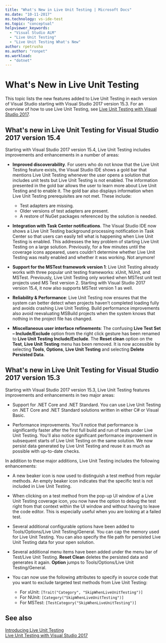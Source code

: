 ```yaml
---
title: "What's New in Live Unit Testing | Microsoft Docs"
ms.date: "10-11-2017"
ms.technology: vs-ide-test
ms.topic: "conceptual"
helpviewer_keywords: 
  - "Visual Studio ALM"
  - "Live Unit Testing"
  - "Live Unit Testing What's New"
author: rpetrusha
ms.author: "ronpet"
ms.workload: 
  - "dotnet"
---
```

# What's New in Live Unit Testing

This topic lists the new features added to Live Unit Testing in each version of Visual Studio starting with Visual Studio 2017 version 15.3. For an overview of how to use Live Unit Testing, see [Live Unit Testing with Visual Studio 2017](live-unit-testing.md).

## What's new in Live Unit Testing for Visual Studio 2017 version 15.4

Starting with Visual Studio 2017 version 15.4, Live Unit Testing includes improvements and enhancements in a number of areas:

- **Improved discoverability**. For users who do not know that the Live Unit Testing feature exists, the Visual Studio IDE shows a gold bar that mentions Live Unit Testing whenever the user opens a solution that includes unit tests but Live Unit Testing is not enabled. The information presented in the gold bar allows the user to learn more about Live Unit Testing and to enable it. The gold bar also displays information when Live Unit Testing prerequisites are not met. These include:

   - Test adapters are missing.
   - Older versions of test adapters are present.
   - A restore of NuGet packages referenced by the solution is needed. 

- **Integration with Task Center notifications**. The Visual Studio IDE now shows a Live Unit Testing background processing notification in Task Center so that users can easily tell what is happening when Live Unit Testing is enabled. This addresses the key problem of starting Live Unit Testing on a large solution. Previously, for a few minutes until the coverage icons appeared, users couldn’t determine whether Live Unit Testing was really enabled and whether it was working. Not anymore!

- **Support for the MSTest framework version 1**: Live Unit Testing already works with three popular unit testing frameworks: xUnit, NUnit, and MSTest. Previously, Live Unit Testing only worked when MSTest unit test projects used MS Test version 2. Starting with Visual Studio 2017 version 15.4, it now also supports MSTest version 1 as well. 

- **Reliability & Performance**: Live Unit Testing now ensures that the system can better detect when projects haven’t completed loading fully and avoids crashing Live Unit Testing. Build performance improvements also avoid reevaluating MSBuild projects when the system knows that nothing in the project file has changed.  

- **Miscellaneous user interface refinements**:  The confusing **Live Test Set – Include/Exclude** option from the right click gesture has been renamed to **Live Unit Testing Include/Exclude**. The **Reset clean** option on the **Test**, **Live Unit Testing** menu has been removed. It is now accessible by selecting **Tools**, **Options**, **Live Unit Testing** and selecting **Delete Persisted Data**.

## What's new in Live Unit Testing for Visual Studio 2017 version 15.3

Starting with Visual Studio 2017 version 15.3, Live Unit Testing features improvements and enhancements in two major areas:

- Support for .NET Core and .NET Standard. You can use Live Unit Testing on .NET Core and .NET Standard solutions written in either C# or Visual Basic.
 
-  Performance improvements. You'll notice that performance is significantly faster after the first full build and run of tests under Live Unit Testing. You'll also notice significant performance improvement in subsequent starts of Live Unit Testing on the same solution. We now persist data generated by Live Unit Testing and reuse it as much as possible with up-to-date checks. 
 
In addition to these major additions, Live Unit Testing includes the following enhancements: 

- A new beaker icon is now used to distinguish a test method from regular methods. An empty beaker icon indicates that the specific test is not included in Live Unit Testing. 

- When clicking on a test method from the pop-up UI window of a Live Unit Testing coverage icon, you now have the option to debug the test right from that context within the UI window and without having to leave the code editor. This is especially useful when you are looking at a failed test.  

- Several additional configurable options have been added to Tools/Options/Live Unit Testing/General. You can cap the memory used for Live Unit Testing. You can also specify the file path for persisted Live Unit Testing data for your open solution. 

- Several additional menu items have been added under the menu bar of Test/Live Unit Testing. **Reset Clean** deletes the persisted data and generates it again. **Option** jumps to Tools/Options/Live Unit Testing/General.
  
- You can now use the following attributes to specify in source code that you want to exclude targeted test methods from Live Unit Testing:
   - For xUnit: `[Trait("Category", "SkipWhenLiveUnitTesting")]`
   - For NUnit: `[Category("SkipWhenLiveUnitTesting")]`
   - For MSTest: `[TestCategory("SkipWhenLiveUnitTesting")]`

## See also
[Introducing Live Unit Testing](live-unit-testing-intro.md)   
[Live Unit Testing with Visual Studio 2017](live-unit-testing.md)

